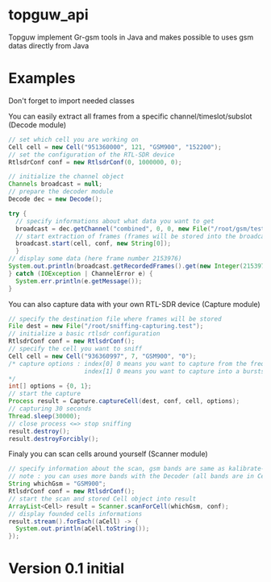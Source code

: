 # topguw_api
Topguw implement Gr-gsm tools in Java and makes possible to uses gsm datas directly from Java

# Examples 
Don't forget to import needed classes

You can easily extract all frames from a specific channel/timeslot/subslot (Decode module)
```java 
// set which cell you are working on 
Cell cell = new Cell("951360000", 121, "GSM900", "152200");
// set the configuration of the RTL-SDR device 
RtlsdrConf conf = new RtlsdrConf(0, 1000000, 0);

// initialize the channel object
Channels broadcast = null;
// prepare the decoder module
Decode dec = new Decode();

try {
  // specify informations about what data you want to get
  broadcast = dec.getChannel("combined", 0, 0, new File("/root/gsm/testfile.cfile"));
  // start extraction of frames (frames will be stored into the broadcast object)
  broadcast.start(cell, conf, new String[0]);
  } 
// display some data (here frame number 2153976)
System.out.println(broadcast.getRecordedFrames().get(new Integer(2153976)));
} catch (IOException | ChannelError e) {
  System.err.println(e.getMessage());
}
```
You can also capture data with your own RTL-SDR device (Capture module)
```java 
// specify the destination file where frames will be stored  
File dest = new File("/root/sniffing-capturing.test");
// initialize a basic rtlsdr configuration
RtlsdrConf conf = new RtlsdrConf();
// specify the cell you want to sniff 
Cell cell = new Cell("936360997", 7, "GSM900", "0");
/* capture options : index[0] 0 means you want to capture from the frequency, 1 means arfcn capture
                     index[1] 0 means you want to capture into a bursts file, 1 means cfile record
*/
int[] options = {0, 1};
// start the capture
Process result = Capture.captureCell(dest, conf, cell, options);
// capturing 30 seconds
Thread.sleep(30000);
// close process <=> stop sniffing
result.destroy();
result.destroyForcibly();
```
Finaly you can scan cells around yourself (Scanner module)
```java 
// specify information about the scan, gsm bands are same as kalibrate-rtl actually,
// note : you can uses more bands with the Decoder (all bands are in Cell class)
String whichGsm = "GSM900";
RtlsdrConf conf = new RtlsdrConf();
// start the scan and stored Cell object into result
ArrayList<Cell> result = Scanner.scanForCell(whichGsm, conf);
// display founded cells informations
result.stream().forEach((aCell) -> {
  System.out.println(aCell.toString());
});
```
# Version 0.1 initial
